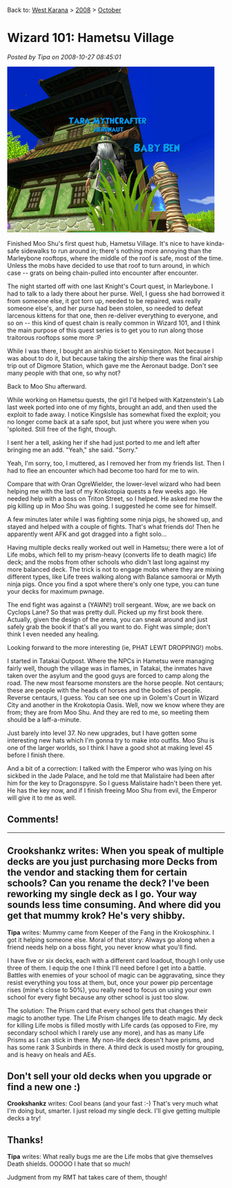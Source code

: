 Back to: [West Karana](/posts/westkarana.md) > [2008](/posts/2008/westkarana.md) > [October](./westkarana.md)
# Wizard 101: Hametsu Village

*Posted by Tipa on 2008-10-27 08:45:01*

![](../../../uploads/2008/10/wizardgraphicalclient-2008-10-26-17-18-58-70.jpg "wizardgraphicalclient-2008-10-26-17-18-58-70")

Finished Moo Shu's first quest hub, Hametsu Village. It's nice to have kinda-safe sidewalks to run around in; there's nothing more annoying than the Marleybone rooftops, where the middle of the roof is safe, most of the time. Unless the mobs have decided to use that roof to turn around, in which case -- grats on being chain-pulled into encounter after encounter.

The night started off with one last Knight's Court quest, in Marleybone. I had to talk to a lady there about her purse. Well, I guess she had borrowed it from someone else, it got torn up, needed to be repaired, was really someone else's, and her purse had been stolen, so needed to defeat larcenous kittens for that one, then re-deliver everything to everyone, and so on -- this kind of quest chain is really common in Wizard 101, and I think the main purpose of this quest series is to get you to run along those traitorous rooftops some more :P

While I was there, I bought an airship ticket to Kensington. Not because I was about to do it, but because taking the airship there was the final airship trip out of Digmore Station, which gave me the Aeronaut badge. Don't see many people with that one, so why not?

Back to Moo Shu afterward.


While working on Hametsu quests, the girl I'd helped with Katzenstein's Lab last week ported into one of my fights, brought an add, and then used the exploit to fade away. I notice KingsIsle has somewhat fixed the exploit; you no longer come back at a safe spot, but just where you were when you 'sploited. Still free of the fight, though.

I sent her a tell, asking her if she had just ported to me and left after bringing me an add. "Yeah," she said. "Sorry."

Yeah, I'm sorry, too, I muttered, as I removed her from my friends list. Then I had to flee an encounter which had become too hard for me to win.

Compare that with Oran OgreWielder, the lower-level wizard who had been helping me with the last of my Krokotopia quests a few weeks ago. He needed help with a boss on Triton Street, so I helped. He asked me how the pig killing up in Moo Shu was going. I suggested he come see for himself.

A few minutes later while I was fighting some ninja pigs, he showed up, and stayed and helped with a couple of fights. That's what friends do! Then he apparently went AFK and got dragged into a fight solo...

Having multiple decks really worked out well in Hametsu; there were a lot of Life mobs, which fell to my prism-heavy (converts life to death magic) life deck; and the mobs from other schools who didn't last long against my more balanced deck. The trick is not to engage mobs where they are mixing different types, like Life trees walking along with Balance samoorai or Myth ninja pigs. Once you find a spot where there's only one type, you can tune your decks for maximum pwnage.

The end fight was against a (YAWN!) troll sergeant. Wow, are we back on Cyclops Lane? So that was pretty dull. Picked up my first book there. Actually, given the design of the arena, you can sneak around and just safely grab the book if that's all you want to do. Fight was simple; don't think I even needed any healing.

Looking forward to the more interesting (ie, PHAT LEWT DROPPING!) mobs.

I started in Tatakai Outpost. Where the NPCs in Hametsu were managing fairly well, though the village was in flames, in Tatakai, the inmates have taken over the asylum and the good guys are forced to camp along the road. The new most fearsome monsters are the horse people. Not centaurs; these are people with the heads of horses and the bodies of people. Reverse centaurs, I guess. You can see one up in Golem's Court in Wizard City and another in the Krokotopia Oasis. Well, now we know where they are from; they are from Moo Shu. And they are red to me, so meeting them should be a laff-a-minute.

Just barely into level 37. No new upgrades, but I have gotten some interesting new hats which I'm gonna try to make into outfits. Moo Shu is one of the larger worlds, so I think I have a good shot at making level 45 before I finish there.

And a bit of a correction: I talked with the Emperor who was lying on his sickbed in the Jade Palace, and he told me that Malistaire had been after him for the key to Dragonspyre. So I guess Malistaire hadn't been there yet. He has the key now, and if I finish freeing Moo Shu from evil, the Emperor will give it to me as well.

## Comments!
---
**Crookshankz** writes: When you speak of multiple decks are you just purchasing more Decks from the vendor and stacking them for certain schools? Can you rename the deck? I've been reworking my single deck as I go. Your way sounds less time consuming. And where did you get that mummy krok? He's very shibby.
---
**Tipa** writes: Mummy came from Keeper of the Fang in the Krokosphinx. I got it helping someone else. Moral of that story: Always go along when a friend needs help on a boss fight, you never know what you'll find.

I have five or six decks, each with a different card loadout, though I only use three of them. I equip the one I think I'll need before I get into a battle. Battles with enemies of your school of magic can be aggravating, since they resist everything you toss at them, but, once your power pip percentage rises (mine's close to 50%), you really need to focus on using your own school for every fight because any other school is just too slow.

The solution: The Prism card that every school gets that changes their magic to another type. The Life Prism changes life to death magic. My deck for killing Life mobs is filled mostly with Life cards (as opposed to Fire, my secondary school which I rarely use any more), and has as many Life Prisms as I can stick in there. My non-life deck doesn't have prisms, and has some rank 3 Sunbirds in there. A third deck is used mostly for grouping, and is heavy on heals and AEs.

Don't sell your old decks when you upgrade or find a new one :)
---
**Crookshankz** writes: Cool beans (and your fast :-) That's very much what I'm doing but, smarter. I just reload my single deck. I'll give getting multiple decks a try!

Thanks!
---
**Tipa** writes: What really bugs me are the Life mobs that give themselves Death shields. OOOOO I hate that so much!

Judgment from my RMT hat takes care of them, though!
